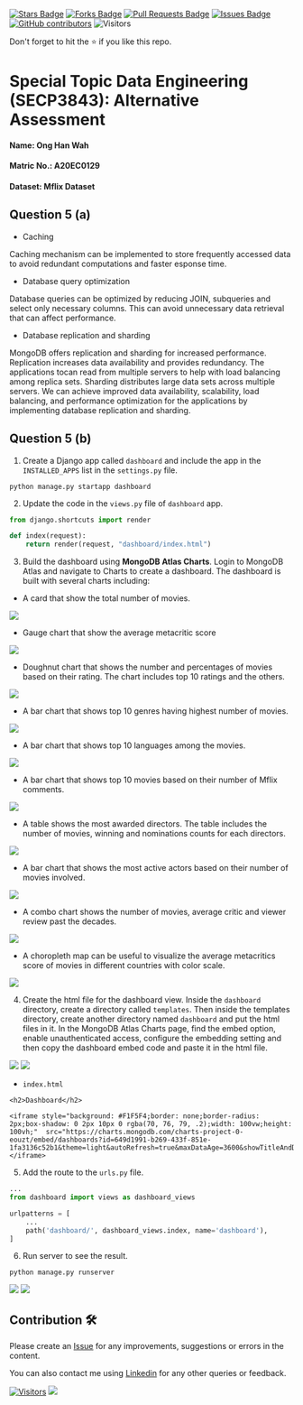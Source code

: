 <a href="https://github.com/drshahizan/SECP3843/stargazers"><img src="https://img.shields.io/github/stars/drshahizan/SECP3843" alt="Stars Badge"/></a>
<a href="https://github.com/drshahizan/SECP3843/network/members"><img src="https://img.shields.io/github/forks/drshahizan/SECP3843" alt="Forks Badge"/></a>
<a href="https://github.com/drshahizan/SECP3843/pulls"><img src="https://img.shields.io/github/issues-pr/drshahizan/SECP3843" alt="Pull Requests Badge"/></a>
<a href="https://github.com/drshahizan/SECP3843/issues"><img src="https://img.shields.io/github/issues/drshahizan/SECP3843" alt="Issues Badge"/></a>
<a href="https://github.com/drshahizan/SECP3843/graphs/contributors"><img alt="GitHub contributors" src="https://img.shields.io/github/contributors/drshahizan/SECP3843?color=2b9348"></a>
![Visitors](https://api.visitorbadge.io/api/visitors?path=https%3A%2F%2Fgithub.com%2Fdrshahizan%2FSECP3843&labelColor=%23d9e3f0&countColor=%23697689&style=flat)


Don't forget to hit the :star: if you like this repo.

# Special Topic Data Engineering (SECP3843): Alternative Assessment

#### Name: Ong Han Wah
#### Matric No.: A20EC0129
#### Dataset: Mflix Dataset

## Question 5 (a)

- Caching

Caching mechanism can be implemented to store frequently accessed data to avoid redundant computations and faster esponse time.

- Database query optimization

Database queries can be optimized by reducing JOIN, subqueries and select only necessary columns. This can avoid unnecessary data retrieval that can affect performance.

- Database replication and sharding

MongoDB offers replication and sharding for increased performance. Replication increases data availability and provides redundancy. The applications tocan read from multiple servers to help with load balancing among replica sets. Sharding distributes large data sets across multiple servers. We can achieve improved data availability, scalability, load balancing, and performance optimization for the applications by implementing database replication and sharding.

## Question 5 (b)
1. Create a Django app called `dashboard` and include the app in the `INSTALLED_APPS` list in the `settings.py` file.
```
python manage.py startapp dashboard
```

2. Update the code in the `views.py` file of `dashboard` app.
```py
from django.shortcuts import render

def index(request):
    return render(request, "dashboard/index.html")
```

3. Build the dashboard using **MongoDB Atlas Charts**. Login to MongoDB Atlas and navigate to Charts to create a dashboard. The dashboard is built with several charts including:

- A card that show the total number of movies.

<img src="./files/images/num_movies.png">

- Gauge chart that show the average metacritic score

<img src="./files/images/gauge.png">

- Doughnut chart that shows the number and percentages of movies based on their rating. The chart includes top 10 ratings and the others.

<img src="./files/images/doughnut.png">

- A bar chart that shows top 10 genres having highest number of movies.

<img src="./files/images/genres.png">

- A bar chart that shows top 10 languages among the movies.

<img src="./files/images/languages.png">

- A bar chart that shows top 10 movies based on their number of Mflix comments.

<img src="./files/images/topmovies.png">

- A table shows the most awarded directors. The table includes the number of movies, winning and nominations counts for each directors.

<img src="./files/images/directors.png">

- A bar chart that shows the most active actors based on their number of movies involved.

<img src="./files/images/actors.png">

- A combo chart shows the number of movies, average critic and viewer review past the decades.

<img src="./files/images/combo.png">

- A choropleth map can be useful to visualize the average metacritics score of movies in different countries with color scale.

<img src="./files/images/map.png">

4. Create the html file for the dashboard view. Inside the `dashboard` directory, create a directory called `templates`. Then inside the templates directory, create another directory named `dashboard` and put the html files in it. In the MongoDB Atlas Charts page, find the embed option, enable unauthenticated access, configure the embedding setting and then copy the dashboard embed code and paste it in the html file.

<img src="./files/images/option.png">
<img src="./files/images/embed.png">

- `index.html`
```
<h2>Dashboard</h2>

<iframe style="background: #F1F5F4;border: none;border-radius: 2px;box-shadow: 0 2px 10px 0 rgba(70, 76, 79, .2);width: 100vw;height: 100vh;"  src="https://charts.mongodb.com/charts-project-0-eouzt/embed/dashboards?id=649d1991-b269-433f-851e-1fa3136c52b1&theme=light&autoRefresh=true&maxDataAge=3600&showTitleAndDesc=false&scalingWidth=fixed&scalingHeight=fixed"></iframe>
```


5. Add the route to the `urls.py` file.
```py
...
from dashboard import views as dashboard_views

urlpatterns = [
    ...
    path('dashboard/', dashboard_views.index, name='dashboard'),
]
```

6. Run server to see the result.
```
python manage.py runserver
```
<img src="./files/images/dashboard1.png">
<img src="./files/images/dashboard2.png">



## Contribution 🛠️
Please create an [Issue](https://github.com/drshahizan/special-topic-data-engineering/issues) for any improvements, suggestions or errors in the content.

You can also contact me using [Linkedin](https://www.linkedin.com/in/drshahizan/) for any other queries or feedback.

[![Visitors](https://api.visitorbadge.io/api/visitors?path=https%3A%2F%2Fgithub.com%2Fdrshahizan&labelColor=%23697689&countColor=%23555555&style=plastic)](https://visitorbadge.io/status?path=https%3A%2F%2Fgithub.com%2Fdrshahizan)
![](https://hit.yhype.me/github/profile?user_id=81284918)




